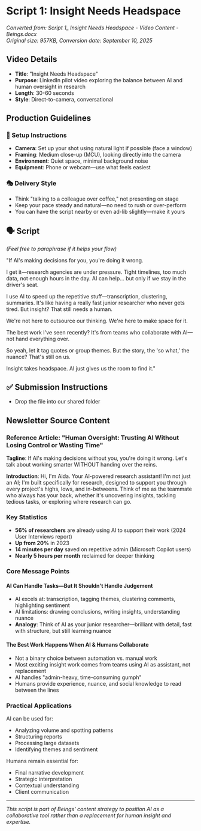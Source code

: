 # Script 1: Insight Needs Headspace

*Converted from: Script 1_ Insight Needs Headspace - Video Content - Beings.docx*  
*Original size: 957KB, Conversion date: September 10, 2025*

## Video Details
- **Title**: "Insight Needs Headspace"
- **Purpose**: LinkedIn pilot video exploring the balance between AI and human oversight in research
- **Length**: 30-60 seconds
- **Style**: Direct-to-camera, conversational

## Production Guidelines

### 🎥 Setup Instructions
- **Camera**: Set up your shot using natural light if possible (face a window)
- **Framing**: Medium close-up (MCU), looking directly into the camera
- **Environment**: Quiet space, minimal background noise
- **Equipment**: Phone or webcam—use what feels easiest

### 🎭 Delivery Style
- Think "talking to a colleague over coffee," not presenting on stage
- Keep your pace steady and natural—no need to rush or over-perform
- You can have the script nearby or even ad-lib slightly—make it yours

## 🗣️ Script
*(Feel free to paraphrase if it helps your flow)*

"If AI's making decisions for you, you're doing it wrong.

I get it—research agencies are under pressure. Tight timelines, too much data, not enough hours in the day. AI can help… but only if we stay in the driver's seat.

I use AI to speed up the repetitive stuff—transcription, clustering, summaries. It's like having a really fast junior researcher who never gets tired. But insight? That still needs a human.

We're not here to outsource our thinking. We're here to make space for it.

The best work I've seen recently? It's from teams who collaborate with AI—not hand everything over.

So yeah, let it tag quotes or group themes. But the story, the 'so what,' the nuance? That's still on us.

Insight takes headspace. AI just gives us the room to find it."

## ✅ Submission Instructions
- Drop the file into our shared folder

## Newsletter Source Content

### Reference Article: "Human Oversight: Trusting AI Without Losing Control or Wasting Time"

**Tagline**: If AI's making decisions without you, you're doing it wrong. Let's talk about working smarter WITHOUT handing over the reins.

**Introduction**: Hi, I'm Aida. Your AI-powered research assistant! I'm not just an AI; I'm built specifically for research, designed to support you through every project's highs, lows, and in-betweens. Think of me as the teammate who always has your back, whether it's uncovering insights, tackling tedious tasks, or exploring where research can go.

### Key Statistics
- **56% of researchers** are already using AI to support their work (2024 User Interviews report)
- **Up from 20%** in 2023
- **14 minutes per day** saved on repetitive admin (Microsoft Copilot users)
- **Nearly 5 hours per month** reclaimed for deeper thinking

### Core Message Points

#### AI Can Handle Tasks—But It Shouldn't Handle Judgement
- AI excels at: transcription, tagging themes, clustering comments, highlighting sentiment
- AI limitations: drawing conclusions, writing insights, understanding nuance
- **Analogy**: Think of AI as your junior researcher—brilliant with detail, fast with structure, but still learning nuance

#### The Best Work Happens When AI & Humans Collaborate
- Not a binary choice between automation vs. manual work
- Most exciting insight work comes from teams using AI as assistant, not replacement
- AI handles "admin-heavy, time-consuming gumph"
- Humans provide experience, nuance, and social knowledge to read between the lines

### Practical Applications
AI can be used for:
- Analyzing volume and spotting patterns
- Structuring reports
- Processing large datasets
- Identifying themes and sentiment

Humans remain essential for:
- Final narrative development
- Strategic interpretation
- Contextual understanding
- Client communication

---

*This script is part of Beings' content strategy to position AI as a collaborative tool rather than a replacement for human insight and expertise.*
